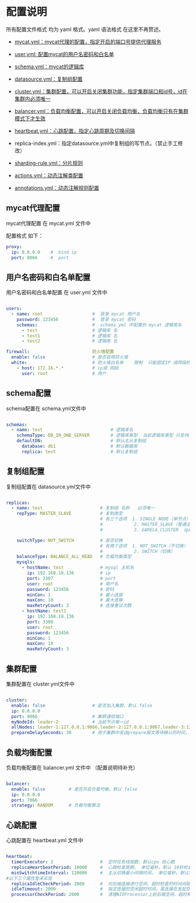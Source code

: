 # 配置说明

  所有配置文件格式 均为 yaml 格式。yaml 语法格式 在这里不再赘述。

- [mycat.yml：mycat代理的配置，指定开启的端口号提供代理服务](#mycat代理配置)

- [user.yml: 配置mycat的用户名密码和白名单](#用户名密码和白名单配置)

- [schema.yml：mycat的逻辑库](#schema配置)

- [datasource.yml：复制组配置](#复制组配置)

- [cluster.yml：集群配置，可以开启关闭集群功能，指定集群端口和id号，id在集群内必须唯一 ](#集群配置)

- [balancer.yml：负载均衡配置，可以开启关闭负载均衡，负载均衡只有在集群模式下才生效](#负载均衡配置)

- [heartbeat.yml：心跳配置，指定心跳周期及切换间隔](#心跳配置)

- replica-index.yml：指定datasource.yml中复制组的写节点。（禁止手工修改）

- [sharding-rule.yml：分片规则](#分片规则配置)

- [actions.yml：动态注解类配置](#动态注解类配置)

- [annotations.yml：动态注解规则配置](#动态注解规则配置)

mycat代理配置
------
mycat代理配置 在 mycat.yml 文件中

配置格式 如下：

```yaml
proxy:
  ip: 0.0.0.0    #  bind ip
  port: 8066     #  port
```

用户名密码和白名单配置
------

用户名密码和白名单配置  在 user.yml 文件中


```yaml

users:
  - name: root                   #  登录 mycat 用户名
    password: 123456             #  登录 mycat 密码
    schemas:                     #  schema.yml 中配置的 mycat 逻辑库名
      - test                     # 逻辑库 名
      - test1                    # 逻辑库 名
      - test2                    # 逻辑库 名

firewall:                        防火墙配置
  enable: false                  # 是否启用防火墙
  white:                         # 防火墙白名单    限制  只能固定IP 或网段的 用户可以登录
    - host: 172.16.*.*           # ip或 网段
      user: root                 # 用户
```

schema配置
------

schema配置在  schema.yml文件中

```yaml

schemas:
  - name: test                          # 逻辑库名
    schemaType: DB_IN_ONE_SERVER        # 逻辑库类型  当前逻辑库类型 只支持 DB_IN_ONE_SERVER 模式
    defaultDN:                          # 默认主从复制组
      database: db1                     # 默认数据库
      replica: test                     # 默认复制组

```

复制组配置
------

复制组配置在  datasource.yml文件中

```yaml

replicas:
  - name: test                      # 复制组 名称   必须唯一
    repType: MASTER_SLAVE           # 复制类型
                                    # 有三个选项  1. SINGLE_NODE（单节点）   
                                    #            2. MASTER_SLAVE（普通主从）  
                                    #            3. GARELA_CLUSTER （garela 集群）

    switchType: NOT_SWITCH          # 是否切换
                                    # 有两个选项  1. NOT_SWITCH（不切换）   
                                    #            2. SWITCH（切换）  
    balanceType: BALANCE_ALL_READ   # 负载均衡类型
    mysqls:            
      - hostName: test              # mysql 主机名
        ip: 192.168.18.136          # ip
        port: 3307                  # port
        user: root                  # 用户名
        password: 123456            # 密码
        minCon: 1                   # 最小连接
        maxCon: 10                  # 最大连接
        maxRetryCount: 3            # 连接重试次数
      - hostName: test1
        ip: 192.168.18.136
        port: 3308
        user: root
        password: 123456
        minCon: 1
        maxCon: 10
        maxRetryCount: 3

```

集群配置
------

集群配置在  cluster.yml文件中

```yaml

cluster:
  enable: false                  # 是否加入集群，默认 false
  ip: 0.0.0.0
  port: 9066                     # 集群通信端口
  myNodeId: leader-2             # 当前节点唯一id
  allNodes: leader-1:127.0.0.1:9066,leader-2:127.0.0.1:9067,leader-3:127.0.0.1:9068 # 需要将mycat集群中所有节点都配置上
  prepareDelaySeconds: 30        # 用于集群中发送prepare报文等待确认的时间，单位秒

```

负载均衡配置 
------

负载均衡配置在  balancer.yml 文件中
（配置说明待补充）  

```yaml

balancer:
  enable: false         # 是否开启负载均衡。默认 false
  ip: 0.0.0.0
  port: 7066
  strategy: RANDOM      # 负载均衡算法
```

心跳配置
------

心跳配置在 heartbeat.yml 文件中

```yaml

heartbeat:
  timerExecutor: 2                  #  定时任务线程数，默认cpu 核心数
  replicaHeartbeatPeriod: 10000     #  心跳检查周期， 单位毫秒，默认 10秒检查一次
  minSwitchtimeInterval: 120000     #  主从切换最小间隔时间， 单位毫秒，默认30分钟（30分钟内只允许切换一次）
#以下三个属性暂未实现
  replicaIdleCheckPeriod: 2000      #  对后端连接进行空闲、超时检查的时间间隔，默认是300秒
  idleTimeout: 2000                 #  指定连接的空闲超时时间。某连接在发起空闲检查下，发现距离上次使用超过了空闲时间，那么这个连接会被回收，就是被直接的关闭掉。默认30分钟
  processorCheckPeriod: 2000        #  清理NIOProcessor上前后端空闲、超时和关闭连接的间隔时间。默认是1秒
  
```